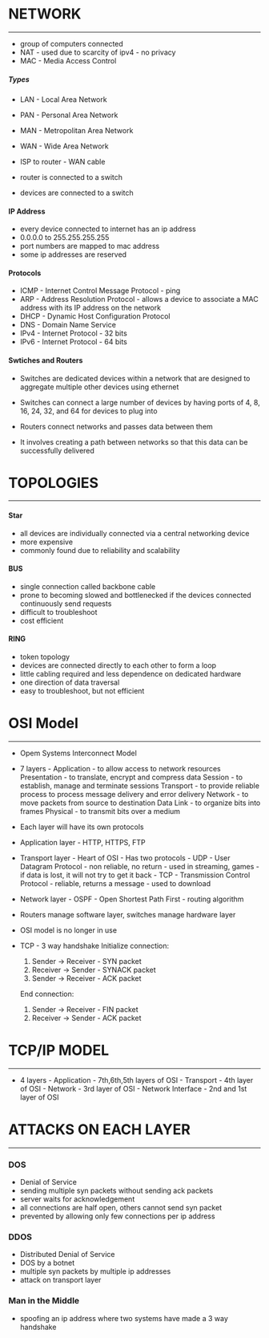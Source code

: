 # NETWORK
---
- group of computers connected
- NAT - used due to scarcity of ipv4 - no privacy
- MAC - Media Access Control

##### Types
- LAN - Local Area Network
- PAN - Personal Area Network
- MAN - Metropolitan Area Network
- WAN - Wide Area Network

- ISP to router - WAN cable
- router is connected to a switch
- devices are connected to a switch

#### IP Address
- every device connected to internet has an ip address
- 0.0.0.0 to 255.255.255.255
- port numbers are mapped to mac address
- some ip addresses are reserved

#### Protocols
- ICMP - Internet Control Message Protocol - ping
- ARP - Address Resolution Protocol - allows a device to associate a MAC address with its IP address on the network
- DHCP - Dynamic Host Configuration Protocol 
- DNS - Domain Name Service
- IPv4 - Internet Protocol - 32 bits
- IPv6 - Internet Protocol - 64 bits

#### Swtiches and Routers
- Switches are dedicated devices within a network that are designed to aggregate multiple other devices using ethernet 
- Switches can connect a large number of devices by having ports of 4, 8, 16, 24, 32, and 64 for devices to plug into

 - Routers connect networks and passes data between them
 - It involves creating a path between networks so that this data can be successfully delivered

# TOPOLOGIES
----
#### Star
- all devices are individually connected via a central networking device
- more expensive
- commonly found due to reliability and scalability

#### BUS
- single connection called backbone cable
- prone to becoming slowed and bottlenecked if the devices connected continuously send requests
- difficult to troubleshoot
- cost efficient

#### RING
- token topology
- devices are connected directly to each other to form a loop
- little cabling required and less dependence on dedicated hardware
- one direction of data traversal
- easy to troubleshoot, but not efficient 

# OSI Model
----
- Opem Systems Interconnect Model
- 7 layers -
					Application - to allow access to network resources
					Presentation - to translate, encrypt and compress data
					Session - to establish, manage and terminate sessions
					Transport - to provide reliable process to process message delivery and error delivery
					Network  - to move packets from source to destination
					Data Link - to organize bits into frames
					Physical - to transmit bits over a medium

- Each layer will have its own protocols

- Application layer - HTTP, HTTPS, FTP

- Transport layer - Heart of OSI
							 - Has two protocols
							 - UDP - User Datagram Protocol
										- non reliable, no return
										- used in streaming, games
										- if data is lost, it will not try to get it back
							 - TCP - Transmission Control Protocol
									    - reliable, returns a message
									    - used to download

- Network layer - OSPF - Open Shortest Path First
										- routing algorithm

- Routers manage software layer, switches manage hardware layer
- OSI model is no longer in use


- TCP - 3 way handshake 
	Initialize connection:
	1. Sender -> Receiver - SYN packet
	2. Receiver -> Sender - SYNACK packet
	3. Sender -> Receiver - ACK packet

	End connection:
	1. Sender -> Receiver - FIN packet
	2. Receiver -> Sender - ACK packet


# TCP/IP MODEL
---
- 4 layers - Application - 7th,6th,5th layers of OSI
				 - Transport - 4th layer of OSI
				 - Network - 3rd layer of OSI
				 - Network Interface - 2nd and 1st layer of OSI

# ATTACKS ON EACH LAYER
---
### DOS
- Denial of Service
- sending multiple syn packets without sending ack packets
- server waits for acknowledgement
- all connections are half open, others cannot send syn packet
- prevented by allowing only few connections per ip address

### DDOS
- Distributed Denial of Service
- DOS by a botnet
- multiple syn packets by multiple ip addresses
- attack on transport layer

### Man in the Middle
- spoofing an ip address where two systems have made a 3 way handshake